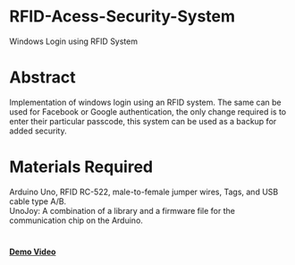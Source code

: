 # RFID-Acess-Security-System
Windows Login using RFID System
# Abstract
Implementation of windows login using an RFID system. The same can be used for Facebook or Google authentication, the only change required is to enter their particular passcode, this system can be used as a backup for added security.
# Materials Required
Arduino Uno, RFID RC-522, male-to-female jumper wires, Tags, and USB cable type A/B.<br/>
UnoJoy: A combination of a library and a firmware file for the communication chip on the Arduino. 
<br/>
#
**[Demo Video](https://youtu.be/JPCOPQIZK8Y)**
